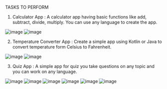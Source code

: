 TASKS TO PERFORM

1. Calculator App :
A calculator app having basic functions like add, subtract, divide, multiply. You can use any language to create the app.

![image](https://github.com/Cheshta300899/BharatIntern-Internship-Tasks/assets/85059628/ee6be5f3-72dc-4e59-ba15-1dc9b8c21263)
![image](https://github.com/Cheshta300899/BharatIntern-Internship-Tasks/assets/85059628/19d6bd11-c1c6-4ded-acef-7c5e0d0503a5)

2. Temperature Converter App :
Create a simple app using Kotlin or Java to convert temperature form Celsius to Fahrenheit. 

![image](https://github.com/Cheshta300899/BharatIntern-Internship-Tasks/assets/85059628/8520c643-4e46-4aa5-979a-13f20f9af2ff)
![image](https://github.com/Cheshta300899/BharatIntern-Internship-Tasks/assets/85059628/20ba2fe6-08ed-461a-85bf-1d5e9fa00102)

3. Quiz App :
A simple app for quiz you take questions on any topic and you can work on any language.

![image](https://github.com/Cheshta300899/BharatIntern-Internship-Tasks/assets/85059628/8ee69890-86ec-4613-bff2-faccdad19fe7)
![image](https://github.com/Cheshta300899/BharatIntern-Internship-Tasks/assets/85059628/aabe4d9b-297b-4859-9b99-195e35cb7a25)
![image](https://github.com/Cheshta300899/BharatIntern-Internship-Tasks/assets/85059628/9babd7c1-103e-4f0d-8049-ebd27c420e4a)
![image](https://github.com/Cheshta300899/BharatIntern-Internship-Tasks/assets/85059628/d4fe41a8-5e7c-4e83-af18-ae8ef268d222)
![image](https://github.com/Cheshta300899/BharatIntern-Internship-Tasks/assets/85059628/1a6b109c-c455-4502-badc-412c111e2a90)
![image](https://github.com/Cheshta300899/BharatIntern-Internship-Tasks/assets/85059628/45edc066-ad30-49bd-884a-ea1db7840773)

